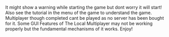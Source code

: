 It might show a warning while starting the game but dont worry it will start! Also see the tutorial in the menu of the game to understand the game. 
Multiplayer though completed cant be played as no server has been bought for it. Some GUI Features of The Local Multiplayer may not be working properly but the fundamental mechanisms of it works. Enjoy!
